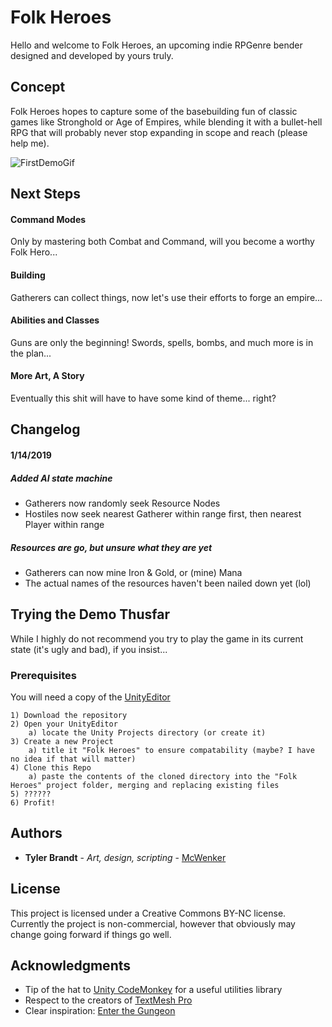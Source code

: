 # Folk Heroes

Hello and welcome to Folk Heroes, an upcoming indie RPGenre bender designed and developed by yours truly.

## Concept

Folk Heroes hopes to capture some of the basebuilding fun of classic games like Stronghold or Age of Empires, while blending it with a bullet-hell RPG that will probably never stop expanding in scope and reach (please help me).

![FirstDemoGif](DemoImages/AIswarm.gif?raw=true "Just need to add some bullets, some traps, a few more monsters...")

## Next Steps
#### Command Modes
   Only by mastering both Combat and Command, will you become a worthy Folk Hero...

#### Building
   Gatherers can collect things, now let's use their efforts to forge an empire...

#### Abilities and Classes
   Guns are only the beginning! Swords, spells, bombs, and much more is in the plan...

#### More Art, A Story
   Eventually this shit will have to have some kind of theme... right?

## Changelog
#### 1/14/2019
##### Added AI state machine
* Gatherers now randomly seek Resource Nodes
* Hostiles now seek nearest Gatherer within range first, then nearest Player within range

##### Resources are go, but unsure what they are yet
* Gatherers can now mine Iron & Gold, or (mine) Mana
* The actual names of the resources haven't been nailed down yet (lol)

## Trying the Demo Thusfar

While I highly do not recommend you try to play the game in its current state (it's ugly and bad), if you insist...

### Prerequisites

You will need a copy of the [UnityEditor](https://unity3d.com/)

	1) Download the repository
	2) Open your UnityEditor
		a) locate the Unity Projects directory (or create it)
	3) Create a new Project
		a) title it "Folk Heroes" to ensure compatability (maybe? I have no idea if that will matter)
	4) Clone this Repo
		a) paste the contents of the cloned directory into the "Folk Heroes" project folder, merging and replacing existing files
	5) ??????
	6) Profit!

## Authors

* **Tyler Brandt** - *Art, design, scripting* - [McWenker](https://github.com/McWenker/)

## License

This project is licensed under a Creative Commons BY-NC license. Currently the project is non-commercial, however that obviously may change going forward if things go well.

## Acknowledgments

* Tip of the hat to [Unity CodeMonkey](https://unitycodemonkey.com) for a useful utilities library
* Respect to the creators of [TextMesh Pro](http://digitalnativestudios.com/textmeshpro/docs/)
* Clear inspiration: [Enter the Gungeon](http://dodgeroll.com/)
